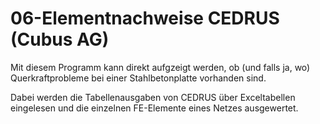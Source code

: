 # 06-Elementnachweise CEDRUS (Cubus AG)

Mit diesem Programm kann direkt aufgzeigt werden, ob (und falls ja, wo) Querkraftprobleme bei einer Stahlbetonplatte vorhanden sind. 

Dabei werden die Tabellenausgaben von CEDRUS über Exceltabellen eingelesen und die einzelnen FE-Elemente eines Netzes ausgewertet.
